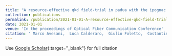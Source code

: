 ```yaml
---
title: "A resource-effective qkd field-trial in padua with the ipognac encoder"
collection: publications
permalink: /publication/2021-01-01-A-resource-effective-qkd-field-trial-in-padua-with-the-ipognac-encoder
date: 2021-01-01
venue: 'In the proceedings of Optical Fiber Communication Conference'
citation: ' Marco Avesani,  Luca Calderaro,  Giulio Foletto,  Costantino Agnesi,  Francesco Picciariello,  Francesco Santagiustina,  Alessia Scriminich,  Andrea Stanco,  Francesco Vedovato,  Mujtaba Zahidy,  al et, &quot;A resource-effective qkd field-trial in padua with the ipognac encoder.&quot; In the proceedings of Optical Fiber Communication Conference, 2021.'
---
```

Use [Google Scholar](https://scholar.google.com/scholar?q=A+resource+effective+qkd+field+trial+in+padua+with+the+ipognac+encoder){:target="_blank"} for full citation